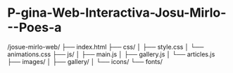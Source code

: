 # P-gina-Web-Interactiva-Josu-Mirlo---Poes-a

/josue-mirlo-web/
├── index.html
├── css/
│   ├── style.css
│   └── animations.css
├── js/
│   ├── main.js
│   ├── gallery.js
│   └── articles.js
├── images/
│   ├── gallery/
│   └── icons/
└── fonts/
